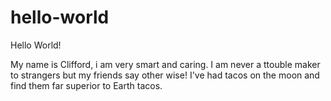 # hello-world

Hello World!

My name is Clifford, i am very smart and caring. I am never a ttouble maker to strangers but my friends say other wise!
I've had tacos on the moon and find them far superior to Earth tacos.

